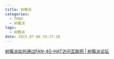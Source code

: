 ```yaml
---
title: 树莓派
categories:
  - TODO
  - 树莓派
tags:
  - 树莓派
date: 2021-07-08 19:37:10
---
```


[树莓派如何通过FAN-4G-HAT访问互联网 | 树莓派论坛](https://learnku.com/articles/48579)
